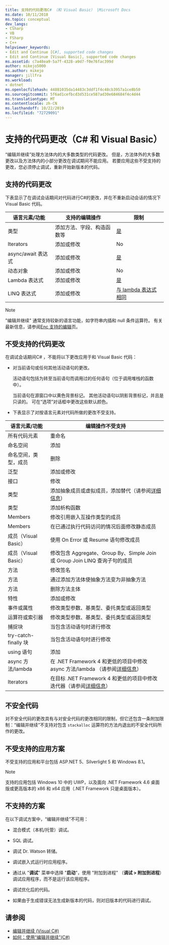 ```yaml
---
title: 支持的代码更改C# （和 Visual Basic） |Microsoft Docs
ms.date: 10/11/2018
ms.topic: conceptual
dev_langs:
- CSharp
- VB
- FSharp
- C++
helpviewer_keywords:
- Edit and Continue [C#], supported code changes
- Edit and Continue [Visual Basic], supported code changes
ms.assetid: c7a48ea9-5a7f-4328-a9d7-f0e76fac399d
author: mikejo5000
ms.author: mikejo
manager: jillfra
ms.workload:
- dotnet
ms.openlocfilehash: 44881035da14483c3ddf1f4c48cb3957a1ce8b50
ms.sourcegitcommit: 5f6ad1cefbcd3d531ce587ad30e684684f4c4d44
ms.translationtype: MT
ms.contentlocale: zh-CN
ms.lasthandoff: 10/22/2019
ms.locfileid: "72729091"
---
```

# <a name="supported-code-changes-c-and-visual-basic"></a>支持的代码更改（C# 和 Visual Basic）
“编辑并继续”处理方法体内的大多数类型的代码更改。 但是，方法体外的大多数更改以及方法体内的小部分更改在调试期间不能应用。 若要应用这些不受支持的更改，您必须停止调试，重新开始新版本的代码。

## <a name="supported-changes-to-code"></a>支持的代码更改

下表显示了在调试会话期间对代码进行C#的更改，并在不重新启动会话的情况下 Visual Basic 代码。

|语言元素/功能|支持的编辑操作|限制|
|-|-|-|
|类型|添加方法、字段、构造函数等|[是](https://github.com/dotnet/roslyn/wiki/EnC-Supported-Edits)|
|Iterators|添加或修改|No|
|async/await 表达式|添加或修改|[是](https://github.com/dotnet/roslyn/wiki/EnC-Supported-Edits)|
|动态对象|添加或修改|No|
|Lambda 表达式|添加或修改|[是](https://github.com/dotnet/roslyn/wiki/EnC-Supported-Edits)|
|LINQ 表达式|添加或修改|[与 lambda 表达式相同](https://github.com/dotnet/roslyn/wiki/EnC-Supported-Edits)|

> [!NOTE]
> "编辑并继续" 通常支持较新的语言功能，如字符串内插和 null 条件运算符。 有关最新信息，请参阅[Enc 支持的编辑](https://github.com/dotnet/roslyn/wiki/EnC-Supported-Edits)页。

## <a name="unsupported-changes-to-code"></a>不受支持的代码更改
 在调试会话期间C# ，不能将以下更改应用于和 Visual Basic 代码：

- 对当前语句或任何其他活动语句的更改。

     活动语句包括为转至当前语句而调用过的任何语句（位于调用堆栈的函数中）。

     当前语句在源窗口中以黄色背景标记。 其他活动语句以阴影背景标记，并且是只读的。 可在“选项”对话框中更改这些默认颜色。

- 下表显示了对按语言元素对代码所做的更改不受支持。

|语言元素/功能|编辑操作不受支持|
|-|-|
|所有代码元素|重命名|
|命名空间|添加|
|命名空间，类型，成员|删除|
|泛型|添加或修改|
|接口|修改|
|类型|添加抽象成员或虚拟成员，添加替代（请参阅[详细信息](https://github.com/dotnet/roslyn/wiki/EnC-Supported-Edits)）|
|类型|添加析构函数|
|Members|修改引用嵌入互操作类型的成员|
|Members|在已通过执行代码访问的情况后面修改静态成员|
|成员（Visual Basic）|使用 On Error 或 Resume 语句修改成员|
|成员（Visual Basic）|修改包含 Aggregate、Group By、Simple Join 或 Group Join LINQ 查询子句的成员|
|方法|修改签名|
|方法|通过添加方法体使抽象方法变为非抽象方法|
|方法|删除方法主体|
|特性|添加或修改|
|事件或属性|修改类型参数、基类型、委托类型或返回类型 |
|运算符或索引器|修改类型参数、基类型、委托类型或返回类型 |
|捕捉块|当包含活动语句时进行修改|
|try-catch-finally 块|当包含活动语句时进行修改|
|using 语句|添加|
|async 方法/lambda|在 .NET Framework 4 和更低的项目中修改 async 方法/lambda （请参阅[详细信息](https://github.com/dotnet/roslyn/wiki/EnC-Supported-Edits)）|
|Iterators|在目标 .NET Framework 4 和更低的项目中修改迭代器（请参阅[详细信息](https://github.com/dotnet/roslyn/wiki/EnC-Supported-Edits)）|

## <a name="unsafe-code"></a>不安全代码
 对不安全代码的更改具有与对安全代码的更改相同的限制，但它还包含一条附加限制：“编辑并继续”不支持对包含 `stackalloc` 运算符的方法内退出的不安全代码所作的更改。

## <a name="unsupported-app-scenarios"></a>不受支持的应用方案

不受支持的应用和平台包括 ASP.NET 5、Silverlight 5 和 Windows 8.1。

> [!NOTE]
> 支持的应用包括 Windows 10 中的 UWP，以及面向 .NET Framework 4.6 桌面版或更高版本的 x86 和 x64 应用（.NET Framework 只是桌面版本）。

## <a name="unsupported-scenarios"></a>不支持的方案
 在以下调试方案中，“编辑并继续”不可用：

- 混合模式（本机/托管）调试。

- SQL 调试。

- 调试 Dr. Watson 转储。

- 调试嵌入式运行时应用程序。

- 通过从 "**调试**" 菜单中选择 "**启动**"，使用 "附加到进程" （**调试 > 附加到进程**）调试应用程序，而不是运行该应用程序。

- 调试优化后的代码。

- 如果由于生成错误无法生成新版本的代码，则对旧版本的代码进行调试。

## <a name="see-also"></a>请参阅
- [编辑并继续 (Visual C#)](../debugger/edit-and-continue-visual-csharp.md)
- [如何：使用“编辑并继续”(C#)](../debugger/how-to-use-edit-and-continue-csharp.md)
